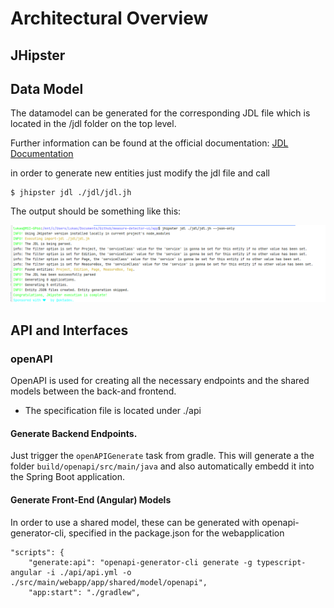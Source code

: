# Architectural Overview

## JHipster

## Data Model

The datamodel can be generated for the corresponding JDL file which is located in the /jdl folder on the top level. 

Further information can be found at the official documentation: [JDL Documentation](http://easynode.github.io/jdl/)

in order to generate new entities just modify the jdl file and call

    $ jhipster jdl ./jdl/jdl.jh

The output should be something like this:

![Entity Update](img/entity-update.png)

## API and Interfaces

### openAPI

OpenAPI is used for creating all the necessary endpoints and the shared models between the back-and frontend.

* The specification file is located under ./api

#### Generate Backend Endpoints.

Just trigger the `openAPIGenerate` task from gradle. This will generate a the folder `build/openapi/src/main/java`  and also automatically embedd it into the Spring Boot application.

#### Generate Front-End (Angular) Models

In order to use a shared model, these can be generated with openapi-generator-cli, specified in the package.json for the webapplication

    "scripts": {
        "generate:api": "openapi-generator-cli generate -g typescript-angular -i ./api/api.yml -o ./src/main/webapp/app/shared/model/openapi",
        "app:start": "./gradlew",